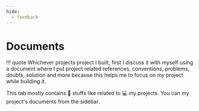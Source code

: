 ```yaml
---
hide:
  - feedback
---
```


# Documents

!!! quote
    Whichever projects project I built, first I discuss it with myself using a document where I put project related references, conventions, problems, doubts, solution and more because this helps me to focus on my project while building it.

This tab mostly contains 🔖 stuffs like related to 💻 my projects. You can my project's documents from the sidebar.
